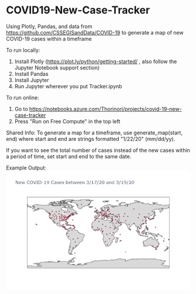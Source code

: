 # COVID19-New-Case-Tracker
Using Plotly, Pandas, and data from https://github.com/CSSEGISandData/COVID-19 to generate a map of new COVID-19 cases within a timeframe


To run locally:
1) Install Plotly (https://plot.ly/python/getting-started/ , also follow the Jupyter Notebook support section)
2) Install Pandas
3) Install Jupyter
4) Run Jupyter wherever you put Tracker.ipynb

To run online: 
1) Go to https://notebooks.azure.com/Thorinori/projects/covid-19-new-case-tracker
2) Press "Run on Free Compute" in the top left

Shared Info:
To generate a map for a timeframe, use generate_map(start, end) where start and end are strings formatted "1/22/20" (mm/dd/yy).

If you want to see the total number of cases instead of the new cases within a period of time, set start and end to the same date.

Example Output:
![Example Map](https://github.com/Thorinori/COVID19-New-Case-Tracker/blob/master/newplot.png)
